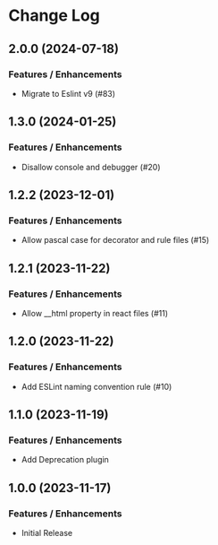 # Change Log

## 2.0.0 (2024-07-18)

### Features / Enhancements

- Migrate to Eslint v9 (#83)

## 1.3.0 (2024-01-25)

### Features / Enhancements

- Disallow console and debugger (#20)

## 1.2.2 (2023-12-01)

### Features / Enhancements

- Allow pascal case for decorator and rule files (#15)

## 1.2.1 (2023-11-22)

### Features / Enhancements

- Allow \_\_html property in react files (#11)

## 1.2.0 (2023-11-22)

### Features / Enhancements

- Add ESLint naming convention rule (#10)

## 1.1.0 (2023-11-19)

### Features / Enhancements

- Add Deprecation plugin

## 1.0.0 (2023-11-17)

### Features / Enhancements

- Initial Release
